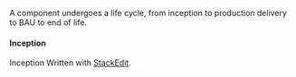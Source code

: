 A component undergoes a life cycle, from inception to production delivery to BAU to end of life.

#### Inception

Inception Written with [StackEdit](https://stackedit.io/).
<!--stackedit_data:
eyJoaXN0b3J5IjpbMTY2NDU3NTkyNiwtMTk2NTQzODY3NF19
-->